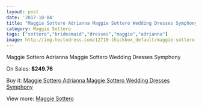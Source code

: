 ```yaml
---
layout: post
date: '2017-10-04'
title: "Maggie Sottero Adrianna Maggie Sottero Wedding Dresses Symphony"
category: Maggie Sottero
tags: ["sottero","bridesmaid","dresses","maggie","adrianna"]
image: http://img.hectodress.com/12710-thickbox_default/maggie-sottero-adrianna-maggie-sottero-wedding-dresses-symphony.jpg
---
```

Maggie Sottero Adrianna Maggie Sottero Wedding Dresses Symphony

On Sales: **$249.76**
<a href="https://www.hectodress.com/maggie-sottero/6221-maggie-sottero-adrianna-maggie-sottero-wedding-dresses-symphony.html"><amp-img layout="responsive" width="600" height="600" src="//img.hectodress.com/12710-thickbox_default/maggie-sottero-adrianna-maggie-sottero-wedding-dresses-symphony.jpg" alt="Maggie Sottero Adrianna Maggie Sottero Wedding Dresses Symphony 0" /></a>
<a href="https://www.hectodress.com/maggie-sottero/6221-maggie-sottero-adrianna-maggie-sottero-wedding-dresses-symphony.html"><amp-img layout="responsive" width="600" height="600" src="//img.hectodress.com/12712-thickbox_default/maggie-sottero-adrianna-maggie-sottero-wedding-dresses-symphony.jpg" alt="Maggie Sottero Adrianna Maggie Sottero Wedding Dresses Symphony 1" /></a>
<a href="https://www.hectodress.com/maggie-sottero/6221-maggie-sottero-adrianna-maggie-sottero-wedding-dresses-symphony.html"><amp-img layout="responsive" width="600" height="600" src="//img.hectodress.com/12711-thickbox_default/maggie-sottero-adrianna-maggie-sottero-wedding-dresses-symphony.jpg" alt="Maggie Sottero Adrianna Maggie Sottero Wedding Dresses Symphony 2" /></a>

Buy it: [Maggie Sottero Adrianna Maggie Sottero Wedding Dresses Symphony](https://www.hectodress.com/maggie-sottero/6221-maggie-sottero-adrianna-maggie-sottero-wedding-dresses-symphony.html "Maggie Sottero Adrianna Maggie Sottero Wedding Dresses Symphony")

View more: [Maggie Sottero](https://www.hectodress.com/109-maggie-sottero "Maggie Sottero")